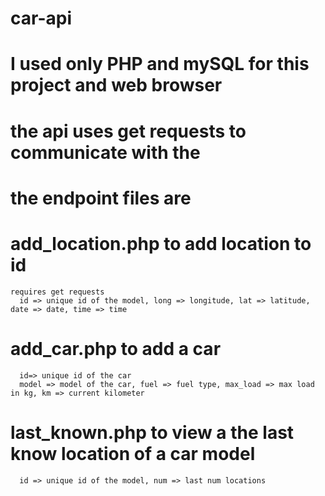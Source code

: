 # car-api

# I used only PHP and mySQL for this project and web browser
# the api uses get requests to communicate with the


# the endpoint files are 
#  add_location.php to add location to id
    requires get requests
      id => unique id of the model, long => longitude, lat => latitude, date => date, time => time
#  add_car.php to add a car
      id=> unique id of the car
      model => model of the car, fuel => fuel type, max_load => max load in kg, km => current kilometer
      
# last_known.php to view a the last know location of a car model
      id => unique id of the model, num => last num locations
